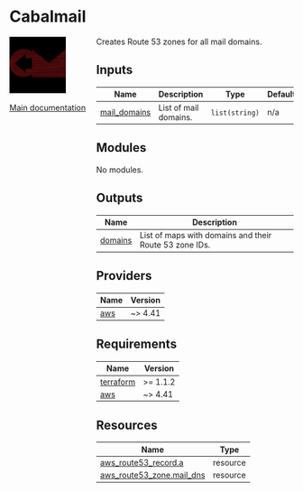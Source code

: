 <!-- BEGIN_TF_DOCS -->
# Cabalmail
<div style="width: 10em; float:left; height: 100%; padding-right: 1em;"><img src="/docs/logo.png" width="100" />
<p><a href="/README.md">Main documentation</a></p>
</div><div style="padding-left: 11em;">

Creates Route 53 zones for all mail domains.

## Inputs

| Name | Description | Type | Default | Required |
|------|-------------|------|---------|:--------:|
| <a name="input_mail_domains"></a> [mail\_domains](#input\_mail\_domains) | List of mail domains. | `list(string)` | n/a | yes |
## Modules

No modules.
## Outputs

| Name | Description |
|------|-------------|
| <a name="output_domains"></a> [domains](#output\_domains) | List of maps with domains and their Route 53 zone IDs. |
## Providers

| Name | Version |
|------|---------|
| <a name="provider_aws"></a> [aws](#provider\_aws) | ~> 4.41 |
## Requirements

| Name | Version |
|------|---------|
| <a name="requirement_terraform"></a> [terraform](#requirement\_terraform) | >= 1.1.2 |
| <a name="requirement_aws"></a> [aws](#requirement\_aws) | ~> 4.41 |
## Resources

| Name | Type |
|------|------|
| [aws_route53_record.a](https://registry.terraform.io/providers/hashicorp/aws/latest/docs/resources/route53_record) | resource |
| [aws_route53_zone.mail_dns](https://registry.terraform.io/providers/hashicorp/aws/latest/docs/resources/route53_zone) | resource |

</div>
<!-- END_TF_DOCS -->